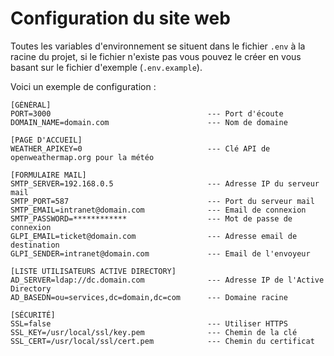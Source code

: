 # Configuration du site web

Toutes les variables d'environnement se situent dans le fichier ```.env``` à la racine du projet, si le fichier n'existe pas vous pouvez le créer en vous basant sur le fichier d'exemple (```.env.example```).

Voici un exemple de configuration :

```
[GÉNÉRAL]
PORT=3000                                   --- Port d'écoute
DOMAIN_NAME=domain.com                      --- Nom de domaine

[PAGE D'ACCUEIL]
WEATHER_APIKEY=0                            --- Clé API de openweathermap.org pour la météo

[FORMULAIRE MAIL]
SMTP_SERVER=192.168.0.5                     --- Adresse IP du serveur mail
SMTP_PORT=587                               --- Port du serveur mail
SMTP_EMAIL=intranet@domain.com              --- Email de connexion
SMTP_PASSWORD=************                  --- Mot de passe de connexion
GLPI_EMAIL=ticket@domain.com                --- Adresse email de destination
GLPI_SENDER=intranet@domain.com             --- Email de l'envoyeur

[LISTE UTILISATEURS ACTIVE DIRECTORY]
AD_SERVER=ldap://dc.domain.com              --- Adresse IP de l'Active Directory
AD_BASEDN=ou=services,dc=domain,dc=com      --- Domaine racine

[SÉCURITÉ]
SSL=false                                   --- Utiliser HTTPS
SSL_KEY=/usr/local/ssl/key.pem              --- Chemin de la clé
SSL_CERT=/usr/local/ssl/cert.pem            --- Chemin du certificat
```